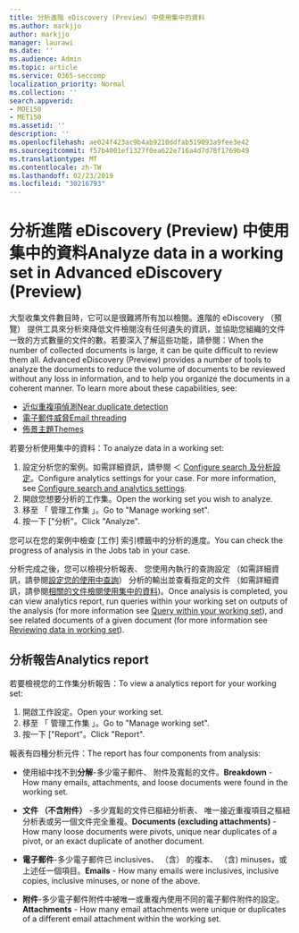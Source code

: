 ```yaml
---
title: 分析進階 eDiscovery (Preview) 中使用集中的資料
ms.author: markjjo
author: markjjo
manager: laurawi
ms.date: ''
ms.audience: Admin
ms.topic: article
ms.service: O365-seccomp
localization_priority: Normal
ms.collection: ''
search.appverid:
- MOE150
- MET150
ms.assetid: ''
description: ''
ms.openlocfilehash: ae024f423ac9b4ab9210ddfab519093a9fee3e42
ms.sourcegitcommit: f57b4001ef1327f0ea622e716a4d7d78f1769b49
ms.translationtype: MT
ms.contentlocale: zh-TW
ms.lasthandoff: 02/23/2019
ms.locfileid: "30216793"
---
```

# <a name="analyze-data-in-a-working-set-in-advanced-ediscovery-preview"></a><span data-ttu-id="44fd5-102">分析進階 eDiscovery (Preview) 中使用集中的資料</span><span class="sxs-lookup"><span data-stu-id="44fd5-102">Analyze data in a working set in Advanced eDiscovery (Preview)</span></span>

<span data-ttu-id="44fd5-p101">大型收集文件數目時，它可以是很難將所有加以檢閱。進階的 eDiscovery （預覽） 提供工具來分析來降低文件檢閱沒有任何遺失的資訊，並協助您組織的文件一致的方式數量的文件的數。若要深入了解這些功能，請參閱：</span><span class="sxs-lookup"><span data-stu-id="44fd5-p101">When the number of collected documents is large, it can be quite difficult to review them all. Advanced eDiscovery (Preview) provides a number of tools to analyze the documents to reduce the volume of documents to be reviewed without any loss in information, and to help you organize the documents in a coherent manner. To learn more about these capabilities, see:</span></span>

- [<span data-ttu-id="44fd5-106">近似重複項偵測</span><span class="sxs-lookup"><span data-stu-id="44fd5-106">Near duplicate detection</span></span>](near-duplicates.md)
- [<span data-ttu-id="44fd5-107">電子郵件威脅</span><span class="sxs-lookup"><span data-stu-id="44fd5-107">Email threading</span></span>](email-threading.md)
- [<span data-ttu-id="44fd5-108">佈景主題</span><span class="sxs-lookup"><span data-stu-id="44fd5-108">Themes</span></span>](themes.md)

<span data-ttu-id="44fd5-109">若要分析使用集中的資料：</span><span class="sxs-lookup"><span data-stu-id="44fd5-109">To analyze data in a working set:</span></span>

1. <span data-ttu-id="44fd5-p102">設定分析您的案例。如需詳細資訊，請參閱 ＜ [Configure search 及分析設定](configure-search-analytics-settings.md)。</span><span class="sxs-lookup"><span data-stu-id="44fd5-p102">Configure analytics settings for your case. For more information, see [Configure search and analytics settings](configure-search-analytics-settings.md).</span></span>
2. <span data-ttu-id="44fd5-112">開啟您想要分析的工作集。</span><span class="sxs-lookup"><span data-stu-id="44fd5-112">Open the working set you wish to analyze.</span></span>
3. <span data-ttu-id="44fd5-113">移至 「 管理工作集 」。</span><span class="sxs-lookup"><span data-stu-id="44fd5-113">Go to "Manage working set".</span></span>
4. <span data-ttu-id="44fd5-114">按一下 ["分析"。</span><span class="sxs-lookup"><span data-stu-id="44fd5-114">Click "Analyze".</span></span>

<span data-ttu-id="44fd5-115">您可以在您的案例中檢查 [工作] 索引標籤中的分析的進度。</span><span class="sxs-lookup"><span data-stu-id="44fd5-115">You can check the progress of analysis in the Jobs tab in your case.</span></span>

 <span data-ttu-id="44fd5-116">分析完成之後，您可以檢視分析報表、 您使用內執行的查詢設定 （如需詳細資訊，請參閱[設定您的使用中查詢](working-set-search.md)） 分析的輸出並查看指定的文件 （如需詳細資訊，請參閱[相關的文件檢閱使用集中的資料](reviewing-data-in-working-set.md))。</span><span class="sxs-lookup"><span data-stu-id="44fd5-116">Once analysis is completed, you can view analytics report, run queries within your working set on outputs of the analysis (for more information see [Query within your working set](working-set-search.md)), and see related documents of a given document (for more information see [Reviewing data in working set](reviewing-data-in-working-set.md)).</span></span>

## <a name="analytics-report"></a><span data-ttu-id="44fd5-117">分析報告</span><span class="sxs-lookup"><span data-stu-id="44fd5-117">Analytics report</span></span>

<span data-ttu-id="44fd5-118">若要檢視您的工作集分析報告：</span><span class="sxs-lookup"><span data-stu-id="44fd5-118">To view a analytics report for your working set:</span></span>

1. <span data-ttu-id="44fd5-119">開啟工作設定。</span><span class="sxs-lookup"><span data-stu-id="44fd5-119">Open your working set.</span></span>
2. <span data-ttu-id="44fd5-120">移至 「 管理工作集 」。</span><span class="sxs-lookup"><span data-stu-id="44fd5-120">Go to "Manage working set".</span></span>
3. <span data-ttu-id="44fd5-121">按一下 ["Report"。</span><span class="sxs-lookup"><span data-stu-id="44fd5-121">Click "Report".</span></span>

<span data-ttu-id="44fd5-122">報表有四種分析元件：</span><span class="sxs-lookup"><span data-stu-id="44fd5-122">The report has four components from analysis:</span></span>

- <span data-ttu-id="44fd5-123">使用組中找不到**分解**-多少電子郵件、 附件及寬鬆的文件。</span><span class="sxs-lookup"><span data-stu-id="44fd5-123">**Breakdown** - How many emails, attachments, and loose documents were found in the working set.</span></span>

- <span data-ttu-id="44fd5-124">**文件 （不含附件）** -多少寬鬆的文件已樞紐分析表、 唯一接近重複項目之樞紐分析表或另一個文件完全重複。</span><span class="sxs-lookup"><span data-stu-id="44fd5-124">**Documents (excluding attachments)** - How many loose documents were pivots, unique near duplicates of a pivot, or an exact duplicate of another document.</span></span>

- <span data-ttu-id="44fd5-125">**電子郵件**-多少電子郵件已 inclusives、 （含） 的複本、 （含) minuses，或上述任一個項目。</span><span class="sxs-lookup"><span data-stu-id="44fd5-125">**Emails** - How many emails were inclusives, inclusive copies, inclusive minuses, or none of the above.</span></span>

- <span data-ttu-id="44fd5-126">**附件**-多少電子郵件附件中被唯一或重複內使用不同的電子郵件附件的設定。</span><span class="sxs-lookup"><span data-stu-id="44fd5-126">**Attachments** - How many email attachments were unique or duplicates of a different email attachment within the working set.</span></span>
